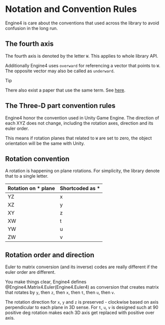 
# Notation and Convention Rules

Engine4 is care about the conventions that used across the library to avoid confusion in the long run.

## The fourth axis

The fourth axis is denoted by the letter `W`. This applies to whole library API. 

Additionally Engine4 uses `overward` for referencing a vector that points to `W`. The opposite vector may also be called as `underward`.

> [!TIP]
> There also exist a paper that use the same term. See [here](http://steve.hollasch.net/thesis/).

## The Three-D part convention rules

Engine4 honor the convention used in Unity Game Engine. The direction of each XYZ does not change, including the rotation axes, direction and its euler order.

This means if rotation planes that related to `W` are set to zero, the object orientation will be the same with Unity.

## Rotation convention

A rotation is happening on plane rotations. For simplicity, the library denote that to a single letter.

Rotation on * plane | Shortcoded as *  |
|---|---|
|YZ|x|
|XZ|y|
|XY|z|
|XW|t|
|YW|u|
|ZW|v|

## Rotation order and direction

Euler to matrix conversion (and its inverse) codes are really different if the euler order are different.

You make things clear, Engine4 defines @Engine4.Matrix4.Euler(Engine4.Euler4) as conversion that creates matrix that rotates by `y`, then `z`, then `x`, then `t`, then `u`, then `v`.

The rotation direction for `x`, `y` and `z` is preserved - clockwise based on axis perpendicular to each plane in 3D sense. For `t`, `u`, `v` is designed such at 90 positive deg rotation makes each 3D axis get replaced with positive over axis.